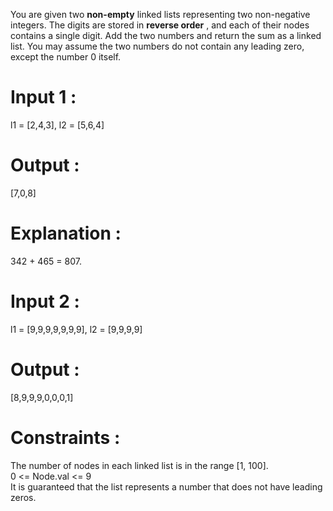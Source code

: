You are given two **non-empty** linked lists representing two non-negative integers. The digits are stored in **reverse order** , and each of their nodes contains a single digit. Add the two numbers and return the sum as a linked list.
You may assume the two numbers do not contain any leading zero, except the number 0 itself.

# Input 1 :
l1 = [2,4,3], l2 = [5,6,4]

# Output :
[7,0,8]

# Explanation :
342 + 465 = 807.

# Input 2 :
l1 = [9,9,9,9,9,9,9], l2 = [9,9,9,9]

# Output :
[8,9,9,9,0,0,0,1]

# Constraints :

The number of nodes in each linked list is in the range [1, 100]. <br>
0 <= Node.val <= 9 <br>
It is guaranteed that the list represents a number that does not have leading zeros. <br>
